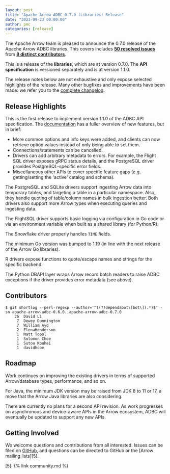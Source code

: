 ```yaml
---
layout: post
title: "Apache Arrow ADBC 0.7.0 (Libraries) Release"
date: "2023-09-23 00:00:00"
author: pmc
categories: [release]
---
```

<!--
{% comment %}
Licensed to the Apache Software Foundation (ASF) under one or more
contributor license agreements.  See the NOTICE file distributed with
this work for additional information regarding copyright ownership.
The ASF licenses this file to you under the Apache License, Version 2.0
(the "License"); you may not use this file except in compliance with
the License.  You may obtain a copy of the License at

http://www.apache.org/licenses/LICENSE-2.0

Unless required by applicable law or agreed to in writing, software
distributed under the License is distributed on an "AS IS" BASIS,
WITHOUT WARRANTIES OR CONDITIONS OF ANY KIND, either express or implied.
See the License for the specific language governing permissions and
limitations under the License.
{% endcomment %}
-->

The Apache Arrow team is pleased to announce the 0.7.0 release of
the Apache Arrow ADBC libraries. This covers includes [**50
resolved issues**][1] from [**8 distinct contributors**][2].

This is a release of the **libraries**, which are at version
0.7.0.  The **API specification** is versioned separately and is
at version 1.1.0.

The release notes below are not exhaustive and only expose selected
highlights of the release. Many other bugfixes and improvements have
been made: we refer you to the [complete changelog][3].

## Release Highlights

This is the first release to implement version 1.1.0 of the ADBC API
specification.  The [documentation][api-changelog] has a fuller
overview of new features, but in brief:

- More common options and info keys were added, and clients can now
  retrieve option values instead of only being able to set them.
- Connections/statements can be cancelled.
- Drivers can add arbitrary metadata to errors.  For example, the
  Flight SQL driver exposes gRPC status details, and the PostgreSQL
  driver provides PostgreSQL-specific error fields.
- Miscellaneous other APIs to cover specific feature gaps (e.g.
  getting/setting the 'active' catalog and schema).

The PostgreSQL and SQLite drivers support ingesting Arrow data into
temporary tables, and targeting a table in a particular namespace.
Also, they handle quoting of table/column names in bulk ingestion
better.  Both drivers also support more Arrow types when executing
queries and ingesting data.

The FlightSQL driver supports basic logging via configuration in
Go code or via an environment variable when built as a shared library
(for Python/R).

The Snowflake driver properly handles `TIME` fields.

The minimum Go version was bumped to 1.19 (in line with the next
release of the Arrow Go libraries).

R drivers expose functions to quote/escape names and strings for the
specific backend.

The Python DBAPI layer wraps Arrow record batch readers to raise
ADBC exceptions if the driver provides error metadata (see above).

## Contributors

```
$ git shortlog --perl-regexp --author='^((?!dependabot\[bot\]).*)$' -sn apache-arrow-adbc-0.6.0..apache-arrow-adbc-0.7.0
    26	David Li
     7	Dewey Dunnington
     7	William Ayd
     2	ElenaHenderson
     1	Matt Topol
     1	Solomon Choe
     1	Sutou Kouhei
     1	davidhcoe
```

## Roadmap

Work continues on improving the existing drivers in terms of supported
Arrow/database types, performance, and so on.

For Java, the minimum JDK version may be raised from JDK 8 to 11 or 17,
a move that the Arrow Java libraries are also considering.

There are currently no plans for a second API revision. As work progresses
on asynchronous and device-aware APIs in the Arrow ecosystem, ADBC will
eventually be updated to support any new APIs.

## Getting Involved

We welcome questions and contributions from all interested.  Issues
can be filed on [GitHub][4], and questions can be directed to GitHub
or the [Arrow mailing lists][5].

[1]: https://github.com/apache/arrow-adbc/milestone/11
[2]: #contributors
[3]: https://github.com/apache/arrow-adbc/blob/apache-arrow-adbc-0.7.0/CHANGELOG.md
[4]: https://github.com/apache/arrow-adbc/issues
[5]: {% link community.md %}

[api-changelog]: https://arrow.apache.org/adbc/current/format/specification.html#version-1-1-0
